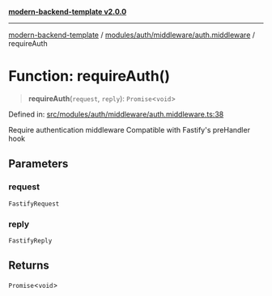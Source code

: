 [**modern-backend-template v2.0.0**](../../../../../README.md)

***

[modern-backend-template](../../../../../modules.md) / [modules/auth/middleware/auth.middleware](../README.md) / requireAuth

# Function: requireAuth()

> **requireAuth**(`request`, `reply`): `Promise`\<`void`\>

Defined in: [src/modules/auth/middleware/auth.middleware.ts:38](https://github.com/maemreyo/saas-4cus-nodejs/blob/2a5b3f3aa11335dfa561e80e1feabb8e6084261e/src/modules/auth/middleware/auth.middleware.ts#L38)

Require authentication middleware
Compatible with Fastify's preHandler hook

## Parameters

### request

`FastifyRequest`

### reply

`FastifyReply`

## Returns

`Promise`\<`void`\>
